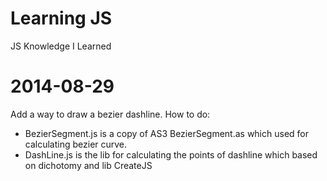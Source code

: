 Learning JS
===========

JS Knowledge I Learned

# 2014-08-29
Add a way to draw a bezier dashline.
How to do:
- BezierSegment.js is a copy of AS3 BezierSegment.as which used for calculating bezier curve.
- DashLine.js is the lib for calculating the points of dashline which based on dichotomy and lib CreateJS
